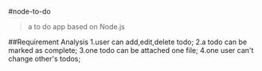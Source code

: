 #node-to-do
>a to do app based on Node.js

##Requirement Analysis
1.user can add,edit,delete todo;
2.a todo can be marked as complete;
3.one todo can be attached one file;
4.one user can't change other's todos;